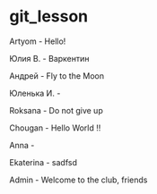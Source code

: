 # git_lesson

Artyom - Hello!


Юлия В. - Варкентин


Андрей - Fly to the Moon


Юленька И. - 


Roksana - Do not give up


Chougan - Hello World !!


Anna - 


Ekaterina - sadfsd


Admin - Welcome to the club, friends

